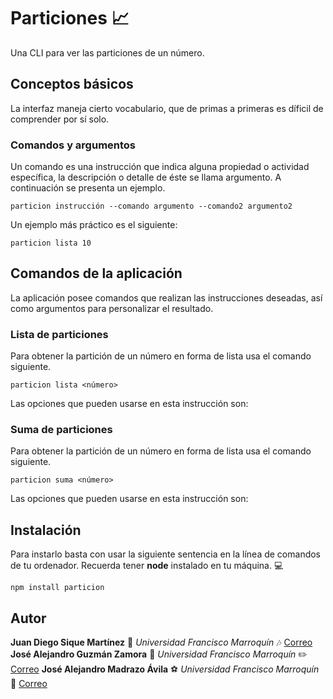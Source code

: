 # Particiones :chart_with_upwards_trend:

Una CLI para ver las particiones de un número.

## Conceptos básicos

La interfaz maneja cierto vocabulario, que de primas a primeras es díficil de comprender por sí solo.  

### Comandos y argumentos

Un comando es una instrucción que indica alguna propiedad o actividad específica, la descripción o detalle de éste se llama argumento. A continuación se presenta un ejemplo.

```
particion instrucción --comando argumento --comando2 argumento2
```


Un ejemplo más práctico es el siguiente:

```
particion lista 10
```

 
## Comandos de la aplicación

La aplicación posee comandos que realizan las instrucciones deseadas, así como argumentos para personalizar el resultado.

### Lista de particiones

Para obtener la partición de un número en forma de lista usa el comando siguiente.

```
particion lista <número>
```
Las opciones que pueden usarse en esta instrucción son:

### Suma de particiones

Para obtener la partición de un número en forma de lista usa el comando siguiente.

```
particion suma <número>
```
Las opciones que pueden usarse en esta instrucción son:


## Instalación

Para instarlo basta con usar la siguiente sentencia en la línea de comandos de tu ordenador. Recuerda tener **node** instalado en tu máquina. :computer:

```
npm install particion
```


## Autor

**Juan Diego Sique Martínez** :musical_keyboard: *Universidad Francisco Marroquín* :notes: [Correo](juandiegosique@ufm.edu)
**José Alejandro Guzmán Zamora** :money_with_wings: *Universidad Francisco Marroquín* :pencil2: [Correo](joseguzman@ufm.edu)
**José Alejandro Madrazo Ávila** :soccer: *Universidad Francisco Marroquín* :green_book: [Correo](amadrazo@ufm.edu)
